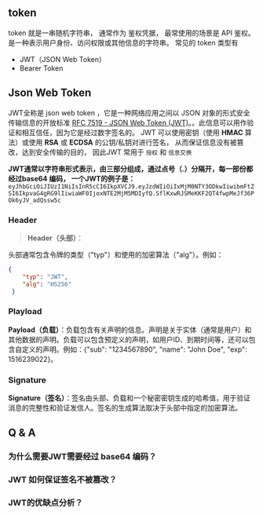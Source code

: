 ## token
token 就是一串随机字符串， 通常作为 鉴权凭据， 最常使用的场景是 API 鉴权。是一种表示用户身份、访问权限或其他信息的字符串。 常见的 token 类型有 
- JWT（JSON Web Token）
- Bearer Token 

## Json Web Token
JWT全称是 json web token ，它是一种网络应用之间以 JSON 对象的形式安全传输信息的开放标准 [RFC 7519 - JSON Web Token (JWT)](https://datatracker.ietf.org/doc/html/rfc7519)。。此信息可以用作验证和相互信任，因为它是经过数字签名的。
JWT 可以使用密钥（使用 **HMAC** 算法）或使用 **RSA** 或 **ECDSA** 的公钥/私钥对进行签名， 从而保证信息没有被篡改，达到安全传输的目的， 因此JWT 常用于 `授权` 和 `信息交换` 

**JWT通常以字符串形式表示，由三部分组成，通过点号（.）分隔开，每一部份都经过base64 编码， 一个JWT的例子是：**
`eyJhbGciOiJIUzI1NiIsInR5cCI6IkpXVCJ9.eyJzdWIiOiIxMjM0NTY3ODkwIiwibmFtZSI6IkpvaG4gRG9lIiwiaWF0IjoxNTE2MjM5MDIyfQ.SflKxwRJSMeKKF2QT4fwpMeJf36POk6yJV_adQssw5c
`

### Header
>   **Header（头部）**：

头部通常包含令牌的类型（"typ"）和使用的加密算法（"alg"）。例如：
```json
{
	"typ": "JWT", 
	"alg": "HS256"
 }
```

### Playload
**Payload（负载）**：负载包含有关声明的信息。声明是关于实体（通常是用户）和其他数据的声明。负载可以包含预定义的声明，如用户ID、到期时间等，还可以包含自定义的声明。例如：{"sub": "1234567890", "name": "John Doe", "exp": 1516239022}。

### Signature
**Signature（签名）**：签名由头部、负载和一个秘密密钥生成的哈希值，用于验证消息的完整性和验证发信人。签名的生成算法取决于头部中指定的加密算法。



## Q & A

### 为什么需要JWT需要经过 base64 编码？

### JWT 如何保证签名不被篡改？

### JWT的优缺点分析？